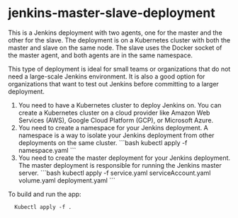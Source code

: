 #  jenkins-master-slave-deployment

This is a Jenkins deployment with two agents, one for the master and the other for the slave. The deployment is on a Kubernetes cluster with both the master and slave on the same node. The slave uses the Docker socket of the master agent, and both agents are in the same namespace.

This type of deployment is ideal for small teams or organizations that do not need a large-scale Jenkins environment. It is also a good option for organizations that want to test out Jenkins before committing to a larger deployment.
<ol>
  <li>You need to have a Kubernetes cluster to deploy Jenkins on. You can create a Kubernetes cluster on a cloud provider like Amazon Web Services (AWS), Google Cloud Platform (GCP), or Microsoft Azure.
  <li>You need to create a namespace for your Jenkins deployment. A namespace is a way to isolate your Jenkins deployment from other deployments on the same cluster.
    ```bash
      kubectl apply -f namespace.yaml
    ```
  <li>You need to create the master deployment for your Jenkins deployment. The master deployment is responsible for running the Jenkins master server.
    ```bash
      kubectl apply -f service.yaml serviceAccount.yaml volume.yaml deployment.yaml
    ```
    
</ol>

To build and run the app:
```
  Kubectl apply -f .
```
